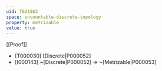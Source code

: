 ```yaml
---
uid: T021863
space: uncountable-discrete-topology
property: metrizable
value: true
---
```

[[Proof]]

* [T000030] [Discrete|P000052]
* [I000143] ~[Discrete|P000052] => ~[Metrizable|P000053]


